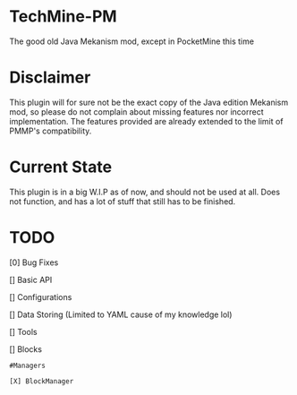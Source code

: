 # TechMine-PM
 The good old Java Mekanism mod, except in PocketMine this time
# Disclaimer
 This plugin will for sure not be the exact copy of the Java edition Mekanism mod, so please do not complain about missing features nor incorrect implementation. The features provided are already extended to the limit of PMMP's compatibility. 

# Current State
This plugin is in a big W.I.P as of now, and should
not be used at all. Does not function, and has a lot
of stuff that still has to be finished.

# TODO
[0] Bug Fixes

[] Basic API

[] Configurations

[] Data Storing (Limited to YAML cause of my knowledge lol)

[] Tools

[] Blocks

    #Managers
    
    [X] BlockManager